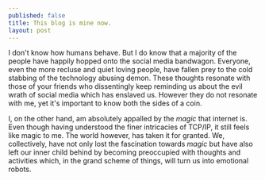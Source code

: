 ```yaml
---
published: false
title: This blog is mine now.
layout: post
---
```


I don't know how humans behave. But I do know that a
majority of the people have happily hopped onto the social
media bandwagon. Everyone, even the more recluse and quiet
loving people, have fallen prey to the cold stabbing of the
technology abusing demon. These thoughts resonate with those
of your friends who dissentingly keep reminding us about the
evil wrath of social media which has enslaved us. However they
do not resonate with me, yet it's important to know both the
sides of a coin.

I, on the other hand, am absolutely appalled by the *magic*
that internet is. Even though having understood the finer
intricacies of TCP/IP, it still feels like magic to me. The
world however, has taken it for granted. We, collectively,
have not only lost the fascination towards *magic* but have
also left our inner child behind by becoming preoccupied with
thoughts and activities which, in the grand scheme of things,
will turn us into emotional robots.

